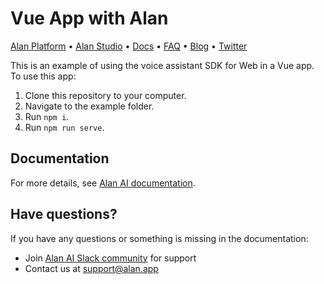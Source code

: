 # Vue App with Alan

[Alan Platform](https://alan.app/) • [Alan Studio](https://studio.alan.app/register) • [Docs](https://alan.app/docs) • [FAQ](https://alan.app/docs/usage/additional/faq) •
[Blog](https://alan.app/blog/) • [Twitter](https://twitter.com/alanvoiceai)

This is an example of using the voice assistant SDK for Web in a Vue app. To use this app:

1. Clone this repository to your computer. 
2. Navigate to the example folder.
3. Run `npm i`.
4. Run `npm run serve`.

## Documentation
  
For more details, see [Alan AI documentation](https://alan.app/docs/client-api/web/vue).

## Have questions?

If you have any questions or something is missing in the documentation:
- Join [Alan AI Slack community](https://app.slack.com/client/TL55N530A) for support
- Contact us at [support@alan.app](mailto:support@alan.app)


